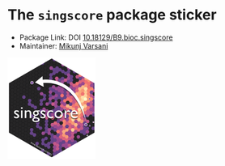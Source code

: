 # The `singscore` package sticker

* Package Link: DOI [10.18129/B9.bioc.singscore](10.18129/B9.bioc.singscore)
* Maintainer: [Mikunj Varsani](https://github.com/Mikunj/)

<img src=singscore.png height="200">
